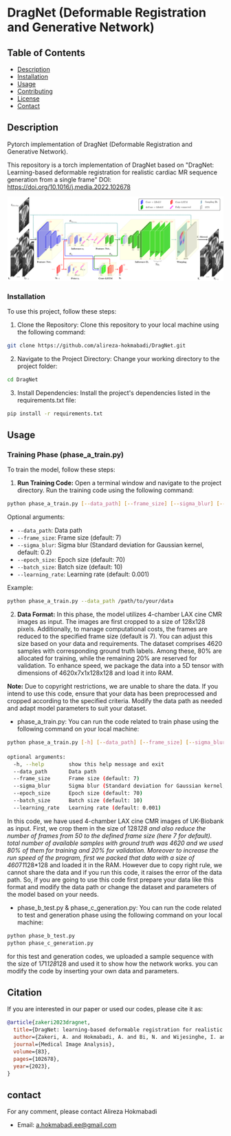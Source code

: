 # DragNet (Deformable Registration and Generative Network)

## Table of Contents
- [Description](#description)
- [Installation](#installation)
- [Usage](#usage)
- [Contributing](#contributing)
- [License](#license)
- [Contact](#contact)

## Description
Pytorch implementation of DragNet (Deformable Registration and Generative Network).

This repository is a torch implementation of DragNet based on "DragNet: Learning-based deformable registration for realistic cardiac MR sequence generation from a single frame"
DOI: https://doi.org/10.1016/j.media.2022.102678

![alt text](https://github.com/alireza-hokmabadi/DragNet/blob/master/data/model_structure.jpg)

### Installation
To use this project, follow these steps:

1. Clone the Repository: Clone this repository to your local machine using the following command:

```bash
git clone https://github.com/alireza-hokmabadi/DragNet.git
```

2. Navigate to the Project Directory: Change your working directory to the project folder:

```bash
cd DragNet
```

3. Install Dependencies: Install the project's dependencies listed in the requirements.txt file:

```bash
pip install -r requirements.txt
```

## Usage

### Training Phase (phase_a_train.py)

To train the model, follow these steps:

1. **Run Training Code:** Open a terminal window and navigate to the project directory. Run the training code using the following command:

```bash
python phase_a_train.py [--data_path] [--frame_size] [--sigma_blur] [--epoch_size] [--batch_size] [--learning_rate]
```

Optional arguments:

- `--data_path`: Data path
- `--frame_size`: Frame size (default: 7)
- `--sigma_blur`: Sigma blur (Standard deviation for Gaussian kernel, default: 0.2)
- `--epoch_size`: Epoch size (default: 70)
- `--batch_size`: Batch size (default: 10)
- `--learning_rate`: Learning rate (default: 0.001)

Example:

```bash
python phase_a_train.py --data_path /path/to/your/data
```

2. **Data Format:**  In this phase, the model utilizes 4-chamber LAX cine CMR images as input. The images are first cropped to a size of 128x128 pixels. Additionally, to manage computational costs, the frames are reduced to the specified frame size (default is 7). You can adjust this size based on your data and requirements. The dataset comprises 4620 samples with corresponding ground truth labels. Among these, 80% are allocated for training, while the remaining 20% are reserved for validation. To enhance speed, we package the data into a 5D tensor with dimensions of 4620x7x1x128x128 and load it into RAM.

**Note:** Due to copyright restrictions, we are unable to share the data. If you intend to use this code, ensure that your data has been preprocessed and cropped according to the specified criteria. Modify the data path as needed and adapt model parameters to suit your dataset.


- phase_a_train.py: You can run the code related to train phase using the following command on your local machine:
```bash
python phase_a_train.py [-h] [--data_path] [--frame_size] [--sigma_blur] [--epoch_size] [--batch_size] [--learning_rate]

optional arguments:
  -h, --help        show this help message and exit
  --data_path       Data path
  --frame_size      Frame size (default: 7)
  --sigma_blur      Sigma blur (Standard deviation for Gaussian kernel, default: 0.2)
  --epoch_size      Epoch size (default: 70)
  --batch_size      Batch size (default: 10)
  --learning_rate   Learning rate (default: 0.001)
```
In this code, we have used 4-chamber LAX cine CMR images of UK-Biobank as input. First, we crop them in the size of 128*128 and also reduce the number of frames from 50 to the defined frame size (here 7 for default). total number of available samples with ground truth was 4620 and we used 80% of them for training and 20% for validation. Moreover to increase the run speed of the program, first we packed that data with a size of 460*7*1*128*128 and loaded it in the RAM.
However due to copy right rule, we cannot share the data and if you run this code, it raises the error of the data path. So, if you are going to use this code first prepare your data like this format and modify the data path or change the dataset and parameters of the model based on your needs.

- phase_b_test.py & phase_c_generation.py: You can run the code related to test and generation phase using the following command on your local machine:
```bash
python phase_b_test.py
python phase_c_generation.py
```
for this test and generation codes, we uploaded a sample sequence with the size of 1*7*1*128*128 and used it to show how the network works. you can modify the code by inserting your own data and parameters.


## Citation

If you are interested in our paper or used our codes, please cite it as:

```bibtex
@article{zakeri2023dragnet,
  title={DragNet: learning-based deformable registration for realistic cardiac MR sequence generation from a single frame},
  author={Zakeri, A. and Hokmabadi, A. and Bi, N. and Wijesinghe, I. and Nix, M. G. and Petersen, S. E. and Frangi, A. F. and Taylor, Z. A. and Gooya, A.},
  journal={Medical Image Analysis},
  volume={83},
  pages={102678},
  year={2023},
}
```

## contact
For any comment, please contact Alireza Hokmabadi
- Email: [a.hokmabadi.ee@gmail.com](mailto:a.hokmabadi.ee@gmail.com)


